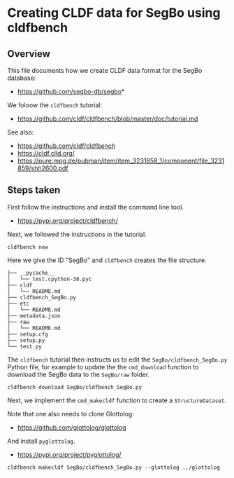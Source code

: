 # Creating CLDF data for SegBo using cldfbench

## Overview

This file documents how we create CLDF data format for the SegBo database:

* https://github.com/segbo-db/segbo*

We foloow the `cldfbench` tutorial:

* https://github.com/cldf/cldfbench/blob/master/doc/tutorial.md

See also:

* https://github.com/cldf/cldfbench
* https://cldf.clld.org/
* https://pure.mpg.de/pubman/item/item_3231858_1/component/file_3231859/shh2600.pdf


## Steps taken

First follow the instructions and install the command line tool.

* https://pypi.org/project/cldfbench/

Next, we followed the instructions in the tutorial.

```shell script
cldfbench new
```

Here we give the ID "SegBo" and `cldfbench` creates the file structure.

```
├── __pycache__
│   └── test.cpython-38.pyc
├── cldf
│   └── README.md
├── cldfbench_SegBo.py
├── etc
│   └── README.md
├── metadata.json
├── raw
│   └── README.md
├── setup.cfg
├── setup.py
└── test.py
```

The `cldfbench` tutorial then instructs us to edit the `SegBo/cldfbench_SegBo.py` Python file, for example to update the the `cmd_download` function to download the SegBo data to the `SegBo/raw` folder.

`cldfbench download SegBo/cldfbench_SegBo.py`

Next, we implement the `cmd_makecldf` function to create a `StructureDataset`.

Note that one also needs to clone Glottolog:

* https://github.com/glottolog/glottolog

And install `pyglottolog`.

* https://pypi.org/project/pyglottolog/

`cldfbench makecldf SegBo/cldfbench_SegBo.py --glottolog ../glottolog`


